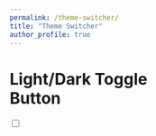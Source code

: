 ```yaml
---
permalink: /theme-switcher/
title: "Theme Switcher"
author_profile: true
---
```

<html lang="en">
<head>
<meta charset="UTF-8">
<meta name="viewport" content="width=device-width, initial-scale=1.0">
<title>Theme Switcher</title>
<link rel="stylesheet" href="https://fonts.googleapis.com/css2?family=Montserrat&display=swap">
<style>
  * { box-sizing: border-box; }

  body {
    font-family: "Montserrat", sans-serif;
    background-color: #fff;
    justify-content: center;
    transition: background 0.2s linear;
  }

  body.dark { background-color: #292c35; }

  body.dark h1, body.dark .support a { color: #fff; }

  .checkbox {
    opacity: 0;
    position: absolute;
  }

  .checkbox-label {
    background-color: #111;
    width: 50px;
    height: 26px;
    border-radius: 50px;
    position: relative;
    padding: 5px;
    cursor: pointer;
  }

  .fa-moon { color: #f1c40f; }

  .fa-sun { color: #f39c12; }

  .checkbox-label .ball {
    background-color: #fff;
    width: 22px;
    height: 22px;
    position: absolute;
    left: 2px;
    top: 2px;
    border-radius: 50%;
    transition: transform 0.2s linear;
  }

  .checkbox:checked + .checkbox-label .ball {
    transform: translateX(24px);
  }
</style>
</head>
<body>

<h1>Light/Dark Toggle<br>Button</h1>

<div>
  <input type="checkbox" class="checkbox" id="checkbox">
  <label for="checkbox" class="checkbox-label">
    <i class="fas fa-moon"></i>
    <i class="fas fa-sun"></i>
    <span class="ball"></span>
  </label>
</div>

<script type="text/javascript">
  const checkbox = document.getElementById("checkbox");
  checkbox.addEventListener("change", () => {
    document.body.classList.toggle("dark");
  });
</script>

</body>
</html>

